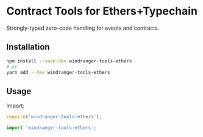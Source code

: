 # Contract Tools for Ethers+Typechain 

Strongly-typed zero-code handling for events and contracts.


## Installation

```bash
npm install --save-dev windranger-tools-ethers
# or
yarn add --dev windranger-tools-ethers
```

## Usage

Import:

```javascript
require('windranger-tools-ethers');
```

```typescript
import 'windranger-tools-ethers';
```

